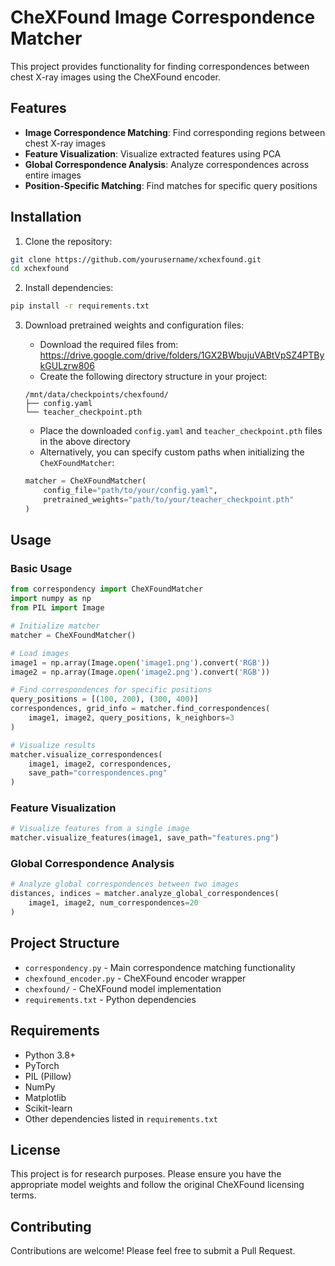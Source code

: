# CheXFound Image Correspondence Matcher

This project provides functionality for finding correspondences between chest X-ray images using the CheXFound encoder.

## Features

- **Image Correspondence Matching**: Find corresponding regions between chest X-ray images
- **Feature Visualization**: Visualize extracted features using PCA
- **Global Correspondence Analysis**: Analyze correspondences across entire images
- **Position-Specific Matching**: Find matches for specific query positions

## Installation

1. Clone the repository:
```bash
git clone https://github.com/yourusername/xchexfound.git
cd xchexfound
```

2. Install dependencies:

```bash
pip install -r requirements.txt
```

3. Download pretrained weights and configuration files:
   - Download the required files from: <https://drive.google.com/drive/folders/1GX2BWbujuVABtVpSZ4PTBykGULzrw806>
   - Create the following directory structure in your project:

   ```text
   /mnt/data/checkpoints/chexfound/
   ├── config.yaml
   └── teacher_checkpoint.pth
   ```

   - Place the downloaded `config.yaml` and `teacher_checkpoint.pth` files in the above directory
   - Alternatively, you can specify custom paths when initializing the `CheXFoundMatcher`:

   ```python
   matcher = CheXFoundMatcher(
       config_file="path/to/your/config.yaml",
       pretrained_weights="path/to/your/teacher_checkpoint.pth"
   )
   ```

## Usage

### Basic Usage

```python
from correspondency import CheXFoundMatcher
import numpy as np
from PIL import Image

# Initialize matcher
matcher = CheXFoundMatcher()

# Load images
image1 = np.array(Image.open('image1.png').convert('RGB'))
image2 = np.array(Image.open('image2.png').convert('RGB'))

# Find correspondences for specific positions
query_positions = [(100, 200), (300, 400)]
correspondences, grid_info = matcher.find_correspondences(
    image1, image2, query_positions, k_neighbors=3
)

# Visualize results
matcher.visualize_correspondences(
    image1, image2, correspondences,
    save_path="correspondences.png"
)
```

### Feature Visualization

```python
# Visualize features from a single image
matcher.visualize_features(image1, save_path="features.png")
```

### Global Correspondence Analysis

```python
# Analyze global correspondences between two images
distances, indices = matcher.analyze_global_correspondences(
    image1, image2, num_correspondences=20
)
```

## Project Structure

- `correspondency.py` - Main correspondence matching functionality
- `chexfound_encoder.py` - CheXFound encoder wrapper
- `chexfound/` - CheXFound model implementation
- `requirements.txt` - Python dependencies

## Requirements

- Python 3.8+
- PyTorch
- PIL (Pillow)
- NumPy
- Matplotlib
- Scikit-learn
- Other dependencies listed in `requirements.txt`

## License

This project is for research purposes. Please ensure you have the appropriate model weights and follow the original CheXFound licensing terms.

## Contributing

Contributions are welcome! Please feel free to submit a Pull Request.
